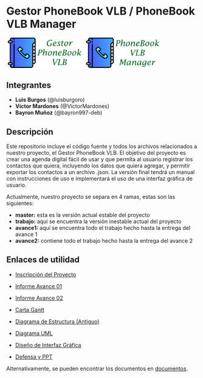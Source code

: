 # Gestor PhoneBook VLB / PhoneBook VLB Manager

<img src="/archivos/logo_phonebook.png" height="40%" width="40%"> <img src="/archivos/logo_phonebook_en.png" height="40%" width="40%">

## Integrantes

* **Luis Burgos** (@luisburgoro)
* **Víctor Mardones** (@VictorMardones)
* **Bayron Muñoz** (@bayron997-deb)

## Descripción

Este repositorio incluye el código fuente y todos los archivos relacionados a nuestro proyecto, el Gestor PhoneBook VLB. El objetivo del proyecto es crear una agenda digital fácil de usar y que permita al usuario registrar los contactos que quiera, incluyendo los datos que quiera agregar, y permitir exportar los contactos a un archivo .json. La versión final tendrá un manual con instrucciones de uso e implementará el uso de una interfaz gráfica de usuario.

Actualmente, nuestro proyecto se separa en 4 ramas, estas son las siguientes:
* **master:** esta es la versión actual estable del proyecto
* **trabajo:** aquí se encuentra la versión inestable actual del proyecto
* **avance1:** aquí se encuentra todo el trabajo hecho hasta la entrega del avance 1
* **avance2:** contiene todo el trabajo hecho hasta la entrega del avance 2

## Enlaces de utilidad

* [Inscripción del Proyecto](https://docs.google.com/document/d/1UqjoCSdfizj1QyxhXLpptA3OIQOy386QJaoXjmE379E/edit?usp=sharing)

* [Informe Avance 01](https://drive.google.com/file/d/1chdxzxu8_79bxgB0mlFJHnqTxnIppITO/view?usp=sharing)

* [Informe Avance 02](https://drive.google.com/file/d/1XH0lfNh-vlEcsl2YNxOMzNpZBFhZ8x7a/view?usp=sharing)

* [Carta Gantt](https://drive.google.com/file/d/1BvpC6a_10Ra5qB5gEKPj0eXb01FkisYf/view?usp=sharing)

* [Diagrama de Estructura (Antiguo)](https://docs.google.com/drawings/d/1hd4YHceJR3SvHM320ALIMN6bfhUhFbo2lYSMqHg369s/edit?usp=sharing)

* [Diagrama UML](https://drive.google.com/file/d/1_YfIYzNmhl12iphlD8SVLC-OCG4lrwWd/view?usp=sharing)

* [Diseño de Interfaz Gráfica](https://app.moqups.com/xblfzqRdYi/view/page/a7e8cd9b8)

* [Defensa y PPT](https://drive.google.com/drive/folders/1L7B_Nk0ljEXgTYxvfaua4JwaWtehGo5C?usp=sharing)

Alternativamente, se pueden encontrar los documentos en [documentos](https://github.com/VictorMardones/Gestor_PhoneBook_VLB/tree/master/documentos).
